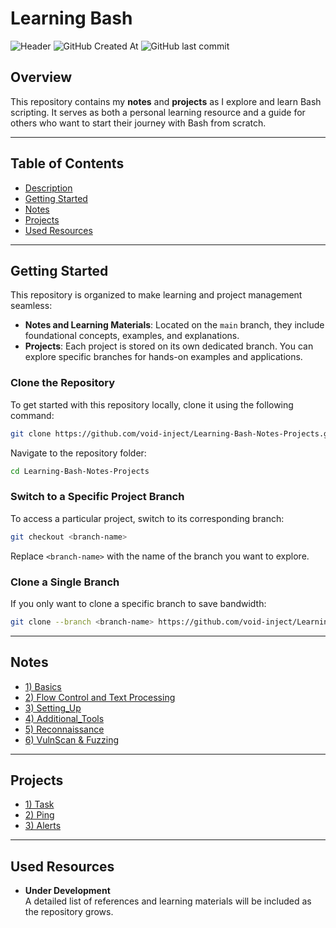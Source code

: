 # Learning Bash

![Header](https://github.com/void-inject/headers/raw/main/BA%24H.png)
 ![GitHub Created At](https://img.shields.io/github/created-at/void-inject/Learning-Bash-Notes-Projects)
![GitHub last commit](https://img.shields.io/github/last-commit/void-inject/Learning-Bash-Notes-Projects)


## Overview

This repository contains my **notes** and **projects** as I explore and learn Bash scripting. It serves as both a personal learning resource and a guide for others who want to start their journey with Bash from scratch.

---

## Table of Contents

- [Description](#overview)
- [Getting Started](#getting-started)
- [Notes](#notes)
- [Projects](#projects)
- [Used Resources](#used-resources)

---

## Getting Started

This repository is organized to make learning and project management seamless:

- **Notes and Learning Materials**: Located on the `main` branch, they include foundational concepts, examples, and explanations.
- **Projects**: Each project is stored on its own dedicated branch. You can explore specific branches for hands-on examples and applications.

### Clone the Repository

To get started with this repository locally, clone it using the following command:

```bash
git clone https://github.com/void-inject/Learning-Bash-Notes-Projects.git
```

Navigate to the repository folder:

```bash
cd Learning-Bash-Notes-Projects
```

### Switch to a Specific Project Branch

To access a particular project, switch to its corresponding branch:

```bash
git checkout <branch-name>
```

Replace `<branch-name>` with the name of the branch you want to explore.

### Clone a Single Branch

If you only want to clone a specific branch to save bandwidth:

```bash
git clone --branch <branch-name> https://github.com/void-inject/Learning-Bash-Notes-Projects.git
```

---
## Notes
- [1) Basics](1-Basics.md) 
- [2) Flow Control and Text Processing](2-FC_TP.md)
- [3) Setting_Up](3-Setting_Up.md)
- [4) Additional_Tools](4-Additional_Tools.md)
- [5) Reconnaissance](5-Reconnaissance.md)
- [6) VulnScan & Fuzzing](6-VulnScan_&_Fuzzing)
---
## Projects

- [1) Task](https://github.com/void-inject/Learning-Bash-Notes-Projects/tree/recording-name-and-date) 
- [2) Ping](https://github.com/void-inject/Learning-Bash-Notes-Projects/tree/Ping)
- [3) Alerts](https://github.com/void-inject/Learning-Bash-Notes-Projects/tree/Alerts)

---

## Used Resources

- **Under Development**  
    A detailed list of references and learning materials will be included as the repository grows.
